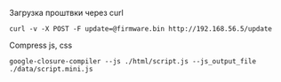 Загрузка проштвки через curl
```
curl -v -X POST -F update=@firmware.bin http://192.168.56.5/update
```

Compress js, css
```
google-closure-compiler --js ./html/script.js --js_output_file ./data/script.mini.js
```